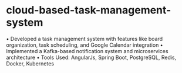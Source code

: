 # cloud-based-task-management-system
• Developed a task management system with features like board organization, task scheduling, and Google Calendar integration • Implemented a Kafka-based notification system and microservices architecture • Tools Used: AngularJs, Spring Boot, PostgreSQL, Redis, Docker, Kubernetes
